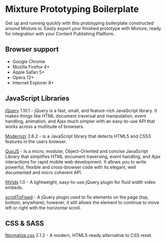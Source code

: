 Mixture Prototyping Boilerplate
===============================

Get up and running quickly with this prototyping boilerplate constructed around Mixture.io. Easily export your finished prototype with Mixture, ready for integration with your Content Publishing Platform.

## Browser support

* Google Chrome
* Mozilla Firefox 4+
* Apple Safari 5+
* Opera 12+
* Internet Explorer 8+

## JavaScript Libraries

[jQuery](http://jquery.com) 1.10.1 - jQuery is a fast, small, and feature-rich JavaScript library. It makes things like HTML document traversal and manipulation, event handling, animation, and Ajax much simpler with an easy-to-use API that works across a multitude of browsers.

[Modernizr](http://modernizr.com) 2.6.2 - is a JavaScript library that detects HTML5 and CSS3 features in the users browser.

[QuoJS](http://quojs.tapquo.com) - Is a micro, modular, Object-Oriented and concise JavaScript Library that simplifies HTML document traversing, event handling, and Ajax interactions for rapid mobile web development. It allows you to write powerful, flexible and cross-browser code with its elegant, well documented and micro coherent API.

[fitVids](http://fitvidsjs.com) 1.0 - A lightweight, easy-to-use jQuery plugin for fluid width video embeds.

[scrollToFixed](https://github.com/bigspotteddog/ScrollToFixed) - A jQuery plugin used to fix elements on the page (top, bottom, anywhere); however, it still allows the element to continue to move left or right with the horizontal scroll.

## CSS & SASS

[Normalize.css](https://github.com/philipbenton/normalize.css) 2.1.2 - A modern, HTML5-ready alternative to CSS reset.